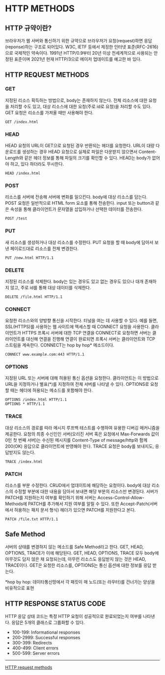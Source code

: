 # HTTP METHODS

## HTTP 규약이란?

브라우저가 웹 서버와 통신하기 위한 규약으로 브라우저가 요청(request)하면 응답(reponse)하는 구조로 되어있다.
W3C, IETF 등에서 제정한 인터넷 표준(RFC-2616)으로 국제적인 약속이다.
1991년 HTTP/0.9부터 20년 이상 전세계적으로 사용되는 안정된 표준이며 2021년 현재 HTTP/3으로 메이저 업데이트를 예고한 바 있다.

## HTTP REQUEST METHODS

### GET

지정된 리소스 획득하는 방법으로, body는 존재하지 않는다. 전체 리소스에 대한 요청을 처리할 수도 있고, 대상 리소스에 대한 요청(주로 id로 요청)을 처리할 수도 있다. GET 요청은 리소스를 가져올 때만 사용해야 한다.

```http
GET /index.html
```

### HEAD

HEAD 요청의 URL이 GET으로 요청된 경우 반환되는 헤더를 요청한다. URL이 대량 다운로드를 생성하는 경우 HEAD 요청으로 실제로 파일은 다운받지 않으면서 Content-Length와 같은 헤더 정보를 통해 파일의 크기를 확인할 수 있다.
HEAD는 body가 없어야 하고, 있다 하더라도 무시한다.

```http
HEAD /index.html
```

### POST

리소스를 서버에 전송해 서버에 변화를 일으킨다. body에 대상 리소스를 담는다.
POST 요청은 일반적으로 HTML form 요소를 통해 전송한다. input 또는 button과 같은 속성을 통해 클라이언트가 문자열을 삽입하거나 선택한 데이터를 전송한다.

```http
POST /test
```

### PUT

새 리소스를 생성하거나 대상 리소스를 수정한다. PUT 요청을 할 때 body에 담아서 보낸 페이로드대로 리소스를 전체 변경한다.

```http
PUT /new.html HTTP/1.1
```

### DELETE

지정된 리소스를 삭제한다. body는 있는 경우도 있고 없는 경우도 있으나 대개 존재하지 않고, 주로 id를 통해 대상 데이터를 삭제한다.

```http
DELETE /file.html HTTP/1.1
```

### CONNECT

요청한 리소스와의 양방향 통신을 시작한다. 터널을 여는 데 사용할 수 있다. 예를 들면, SSL(HTTPS)를 사용하는 웹 사이트에 엑세스할 때 CONNECT 요청을 사용한다.
클라이언트가 HTTPS 프록시 서버에 대한 TCP 연결을 CONNECT로 요청하면 서버는 클라이언트를 대신해 연결을 진행해 연결이 완료되면 프록시 서버는 클라이언트와 TCP 스트림을 계속한다.
CONNECT는 hop by hop\* 메소드이다.

```http
CONNECT www.example.com:443 HTTP/1.1
```

### OPTIONS

지정된 URL 또는 서버에 대해 허용된 통신 옵션을 요청한다. 클라이언트는 이 방법으로 URL을 지정하거나 별표(\*)를 지정하여 전체 서버를 나타낼 수 있다.
OPTIONS로 요청할 때는 헤더에 허용되는 메소드를 포함해야 한다.

```http
OPTIONS /index.html HTTP/1.1
OPTIONS * HTTP/1.1
```

### TRACE

대상 리소스의 경로를 따라 메시지 루프백 테스트를 수행하여 유용한 디버깅 메커니즘을 제공한다. 요청의 최종 수신인인 서버(오리진 서버 혹은 요청에서 Max-Forwards 값이 0인 첫 번째 서버)는 수신된 메시지를 Content-Type of message/http와 함께 200(OK) 응답으로 클라이언트에 반영해야 한다. TRACE 요청은 body를 보내지도, 응답받지도 않는다.

```http
TRACE /index.html
```

### PATCH

리소스를 부분 수정한다. CRUD에서 업데이트에 해당하는 요청이다. body에 대상 리소스의 수정할 부분에 대한 내용을 담아서 보내면 해당 부분의 리소스만 변경된다.
서버가 PATCH를 지원하는지 여부를 확인하기 위해 서버는 Access-Control-Allow-Methods에 PATCH를 추가해서 지원 여부를 알릴 수 있다. 또한 Accept-Patch(서버에서 허용하는 패치 문서 형식) 헤더가 있으면 PATCH를 지원한다고 본다.

```http
PATCH /file.txt HTTP/1.1
```

## Safe Method

서버의 상태를 변경하지 않는 메소드를 Safe Method라고 한다. GET, HEAD, OPTIONS, TRACE가 이에 해당된다.
GET, HEAD, OPTIONS, TRACE 모두 body에 아무것도 담지 않은 채 요청되는데, 아무런 리소스도 응답받지 않는 것은 HEAD, TRACE이다. GET은 요청한 리소스를, OPTIONS는 통신 옵션에 대한 정보를 응답 받는다.

\*hop by hop: 데이타통신망에서 각 패킷이 매 노드(또는 라우터)를 건너가는 양상을 비유적으로 표현

## HTTP RESPONSE STATUS CODE

HTTP 응답 상태 코드는 특정 HTTP 요청이 성공적으로 완료되었는지 여부를 나타낸다. 응답은 5개의 클래스로 그룹화할 수 있다.

- 100-199: Informational responses
- 200-2999: Successful responses
- 300-399: Redirects
- 400-499: Client errors
- 500-599: Server errors

---

[HTTP request methods](https://developer.mozilla.org/ko/docs/Web/HTTP/Methods)
